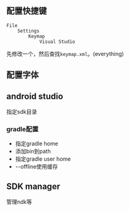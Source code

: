 
## 配置快捷键
```text
File
    Settings
        Keymap
            Visual Studio
```

先修改一个，然后查找`keymap.xml`。(everything)

## 配置字体

## android studio

指定sdk目录

### gradle配置

* 指定gradle home
* 添加bin到path
* 指定gradle user home
* --offline使用缓存

## SDK manager
管理ndk等